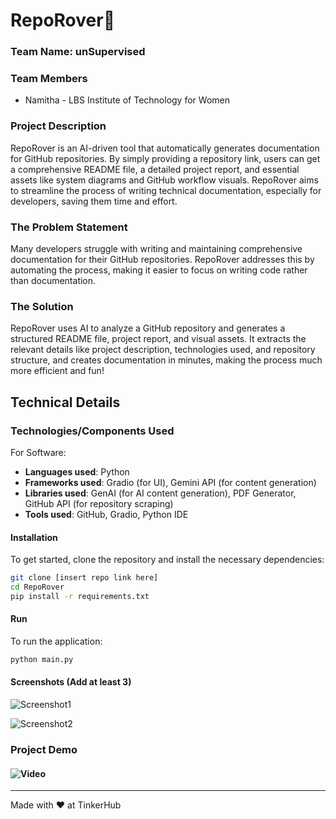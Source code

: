 

# RepoRover🎯

### Team Name: unSupervised

### Team Members
- Namitha - LBS Institute of Technology for Women

### Project Description
RepoRover is an AI-driven tool that automatically generates documentation for GitHub repositories. By simply providing a repository link, users can get a comprehensive README file, a detailed project report, and essential assets like system diagrams and GitHub workflow visuals. RepoRover aims to streamline the process of writing technical documentation, especially for developers, saving them time and effort.

### The Problem Statement
Many developers struggle with writing and maintaining comprehensive documentation for their GitHub repositories. RepoRover addresses this by automating the process, making it easier to focus on writing code rather than documentation.

### The Solution
RepoRover uses AI to analyze a GitHub repository and generates a structured README file, project report, and visual assets. It extracts the relevant details like project description, technologies used, and repository structure, and creates documentation in minutes, making the process much more efficient and fun!

## Technical Details
### Technologies/Components Used
For Software:
- **Languages used**: Python
- **Frameworks used**: Gradio (for UI), Gemini API (for content generation)
- **Libraries used**: GenAI (for AI content generation), PDF Generator, GitHub API (for repository scraping)
- **Tools used**: GitHub, Gradio, Python IDE

#### Installation
To get started, clone the repository and install the necessary dependencies:
```bash
git clone [insert repo link here]
cd RepoRover
pip install -r requirements.txt
```

#### Run
To run the application:
```bash
python main.py
```


#### Screenshots (Add at least 3)
![Screenshot1](screenshot1.png)

![Screenshot2](screenshot2.png)

### Project Demo
#### ![Video](https://youtu.be/cOAnP7a3xus?si=Y9zEvP2Fh9fKqhiq)

---
Made with ❤️ at TinkerHub

